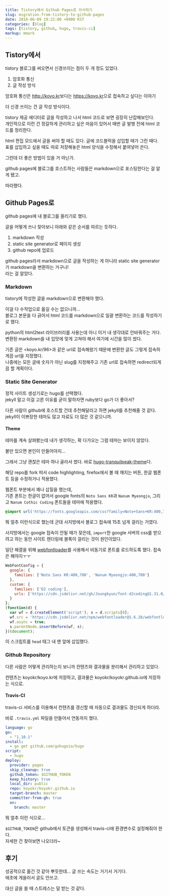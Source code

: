 ```yaml
---
title: Tistory에서 Github Pages로 이사하기
slug: migration-from-tistory-to-github-pages
date: 2018-06-09 19:22:00 +0900 KST
categories: [blog]
tags: [tistory, github, hugo, travis-ci]
markup: mmark
---
```


## Tistory에서

tistory 블로그를 써오면서 신경쓰이는 점이 두 개 정도 있었다.

1. 암호화 통신
2. 글 작성 방식

암호화 통신은 <http://koyo.kr>보다는 <https://koyo.kr>으로 접속하고 싶다는 이야기

더 신경 쓰이는 건 글 작성 방식이다.

tistory 제공 에디터로 글을 작성하고 나서 html 코드로 보면 굉장히 난잡해보인다.  
개인적으로 이런 건 정갈하게 관리하고 싶은 마음이 있어서 매번 글 발행 전에 html 코드를 정리한다.

html 편집 모드에서 글을 써야 할 때도 있다. 글에 코드블럭을 삽입할 때가 그런 때다.  
표를 삽입하고 싶을 때도 따로 저장해놓은 html 양식을 수정해서 붙여넣어 쓴다.

그런데 더 좋은 방법이 있을 거 아닌가.

github pages에 블로그를 호스트하는 사람들은 markdown으로 포스팅한다는 걸 알게 됐고.

따라했다.

## Github Pages로

github pages에 내 블로그를 올리기로 했다.

글을 어떻게 쓰나 찾아보니 아래와 같은 순서를 따르는 듯하다.

1. markdown 작성
2. static site generator로 페이지 생성
3. github repo에 업로드

github pages라서 markdown으로 글을 작성하는 게 아니라 static site generator가 markdown을 변환하는 거구나!  
라는 걸 알았다.

### Markdown

tistory에 작성한 글을 markdown으로 변환해야 했다.

이걸 다 수작업으로 옮길 수는 없으니까...  
블로그 본문을 다 긁어서 html 코드를 markdown으로 일괄 변환하는 코드를 작성하기로 했다.

python의 html2text 라이브러리를 사용는데 아니 이거 내 생각대로 안바꿔주는 거다.  
변환된 markdown을 내 입맛에 맞게 고쳐야 해서 여기에 시간을 많이 썼다.

기존 글은 <koyo.kr/96>과 같은 url로 접속해왔기 때문에 변환한 글도 그렇게 접속하게끔 url을 지정했다.  
나중에는 모든 글에 숫자가 아닌 slug를 지정해주고 기존 url로 접속하면 redirect되게끔 할 계획이다.

### Static Site Generator

정적 사이트 생성기로는 hugo를 선택했다.  
jekyll 말고 이걸 고른 이유를 굳이 말하자면 ruby보다 go가 더 좋아서?

다른 사람이 github에 호스트할 건데 추천해달라고 하면 jekyll를 추천해줄 것 같다.  
jekyll이 이쁘장한 테마도 많고 자료도 더 많은 것 같으니까.

#### Theme

테마를 계속 살펴봤는데 내가 생각하는, 확 다가오는 그럼 테마는 보이지 않았다.

불만 있으면 본인이 만들어야지...

그래서 그냥 괜찮은 테마 하나 골라서 썼다. 바로 [hugo-tranquilpeak-theme](https://github.com/kakawait/hugo-tranquilpeak-theme)다.

해당 repo를 fork 떠서 code highlighting, firefox에서 볼 때 깨지는 버튼, 한글 웹폰트 등을 수정하거나 적용했다.

웹폰트 부분에서 꽤나 삽질을 했는데,  
기존 폰트는 한글이 없어서 google fonts의 `Noto Sans KR`과 `Nanum Myeongjo`, 그리고 `Nanum Cothic Coding` 폰트들을 테마에 적용했다.

```css
@import url('https://fonts.googleapis.com/css?family=Noto+Sans+KR:400,700|Nanum+Myeongjo:400,700|Nanum+Gothic+Coding:700');
```

뭐 얼추 이런식으로 했는데 군대 사지방에서 블로그 접속에 15초 넘게 걸리는 거였다.

사지방에서는 google 접속이 안될 때가 잦은데, `import`한 google 서버의 css를 받으려고 하는 동안 사이트 렌더링에 블록이 걸리는 것이 원인이었다.

일단 해결을 위해 [webfontloader](https://github.com/typekit/webfontloader)를 사용해서 비동기로 폰트를 로드하도록 했다.
접속은 해야지ㅜㅜ

```js
WebFontConfig = {
  google: {
    families: ['Noto Sans KR:400,700', 'Nanum Myeongjo:400,700']
  },
  custom: {
    families: ['D2 coding'],
    urls: ['https://cdn.jsdelivr.net/gh/Joungkyun/font-d2coding@1.31.0/d2coding.css']
  }
};
(function(d) {
  var wf = d.createElement('script'), s = d.scripts[0];
  wf.src = 'https://cdn.jsdelivr.net/npm/webfontloader@1.6.28/webfontloader.min.js';
  wf.async = true;
  s.parentNode.insertBefore(wf, s);
})(document);
```

이 스크립트를 `head` 태그 내 맨 앞에 삽입했다.

### Github Repository

다른 사람은 어떻게 관리하는지 보니까 컨텐츠와 결과물을 분리해서 관리하고 있었다.

컨텐츠는 koyokr/koyo.kr에 저장하고,
결과물은 koyokr/koyokr.github.io에 저장하는 식으로.

#### Travis-CI

travis-ci 서비스를 이용해서 컨텐츠를 갱신할 때 자동으로 결과물도 갱신되게 하더라.

바로 `.travis.yml` 파일을 만들어서 연동까지 했다.

```yml
language: go
go:
  - "1.10.1"
install:
  - go get github.com/gohugoio/hugo
script:
  - hugo
deploy:
  provider: pages
  skip_cleanup: true
  github_token: $GITHUB_TOKEN
  keep_history: true
  local_dir: public
  repo: koyokr/koyokr.github.io
  target-branch: master
  committer-from-gh: true
  on:
    branch: master
```

뭐 얼추 이런 식으로...

`$GITHUB_TOKEN`은 github에서 토큰을 생성해서 travis-ci에 환경변수로 설정해줘야 한다.  
자세한 건 찾아보면 나오더라~

## 후기

성공적으로 옮긴 것 같아 뿌듯한데... 글 쓰는 속도는 거기서 거기다.  
애초에 게을러서 글도 안쓰고.

대신 글을 쓸 때 스트레스는 덜 받는 것 같다.
